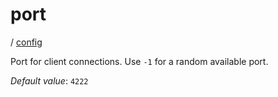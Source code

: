 # port

/ [config](/reference/config/index.md) 

Port for client connections. Use `-1` for a
random available port.

*Default value*: `4222`
